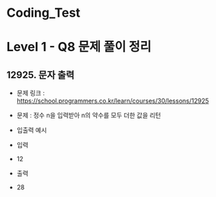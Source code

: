 # Coding_Test

# Level 1 - Q8 문제 풀이 정리

## 12925. 문자 출력
- 문제 링크 : https://school.programmers.co.kr/learn/courses/30/lessons/12925
- 문제 : 정수 n을 입력받아 n의 약수를 모두 더한 값을 리턴

- 입출력 예시
- 입력
- 12
- 출력
- 28
